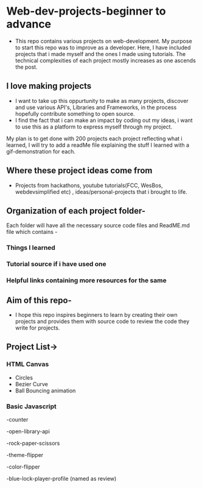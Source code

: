 # Web-dev-projects-beginner to advance
- This repo contains various projects on web-development. My purpose to start this repo was to improve as a developer. Here, I have included projects that i made myself and the ones I made using tutorials. The technical complexities of each project mostly increases as one ascends the post.


## I love making projects
- I want to take up this oppurtunity to make as many projects, discover and use various API's, Libraries and Frameworks, in the process hopefully contribute something to open source. 
- I find the fact that i can make an impact by coding out my ideas, i want to use this as a platform to express myself through my project.

My plan is to get done with 200 projects each project reflecting what i learned, I will try to add a readMe file explaining the stuff I learned with a gif-demonstration for each.

## Where these project ideas come from
- Projects from hackathons, youtube tutorials(FCC, WesBos, webdevsimplified etc) , ideas/personal-projects that i brought to life.

## Organization of each project folder-
Each folder will have all the necessary source code files and ReadME.md file which contains - 
   ### Things I learned
   ### Tutorial source if i have used one
   ### Helpful links containing more resources for the same
 

## Aim of this repo-
- I hope this repo inspires beginners to learn by creating their own projects and provides them with source code to review the code they write for projects.
## Project List->
### HTML Canvas
- Circles
- Bezier Curve
- Ball Bouncing animation

### Basic Javascript
-counter

-open-library-api

-rock-paper-scissors

-theme-flipper

-color-flipper

-blue-lock-player-profile (named as review)

